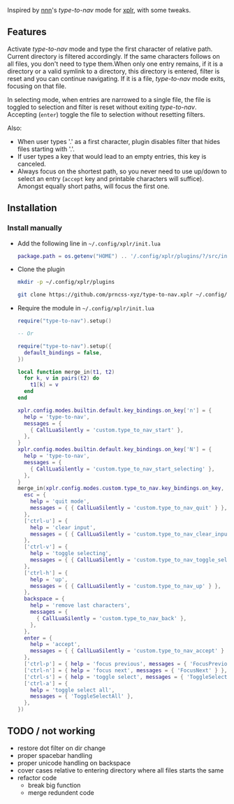 Inspired by [nnn](https://github.com/jarun/nnn)'s _type-to-nav_ mode for [xplr](https://github.com/sayanarijit/xplr), with some tweaks.

## Features

Activate _type-to-nav_ mode and type the first character of relative path. Current directory is filtered accordingly. If the same characters follows on all files, you don't need to type them.When only one entry remains, if it is a directory or a valid symlink to a directory, this directory is entered, filter is reset and you can continue navigating. If it is a file, _type-to-nav_ mode exits, focusing on that file.

In selecting mode, when entries are narrowed to a single file, the file is toggled to selection and filter is reset without exiting _type-to-nav_. Accepting (`enter`) toggle the file to selection without resetting filters.

Also:

- When user types '.' as a first character, plugin disables filter that hides files starting with '.'.
- If user types a key that would lead to an empty entries, this key is canceled.
- Always focus on the shortest path, so you never need to use up/down to select an entry (`accept` key and printable characters will suffice). Amongst equally short paths, will focus the first one.

## Installation

### Install manually

- Add the following line in `~/.config/xplr/init.lua`

  ```lua
  package.path = os.getenv("HOME") .. '/.config/xplr/plugins/?/src/init.lua'
  ```

- Clone the plugin

  ```bash
  mkdir -p ~/.config/xplr/plugins

  git clone https://github.com/prncss-xyz/type-to-nav.xplr ~/.config/xplr/plugins/type-to-nav
  ```

- Require the module in `~/.config/xplr/init.lua`

  ```lua
  require("type-to-nav").setup()

  -- Or

  require("type-to-nav").setup({
    default_bindings = false,
  })

  local function merge_in(t1, t2)
    for k, v in pairs(t2) do
      t1[k] = v
    end
  end

  xplr.config.modes.builtin.default.key_bindings.on_key['n'] = {
    help = 'type-to-nav',
    messages = {
      { CallLuaSilently = 'custom.type_to_nav_start' },
    },
  }
  xplr.config.modes.builtin.default.key_bindings.on_key['N'] = {
    help = 'type-to-nav',
    messages = {
      { CallLuaSilently = 'custom.type_to_nav_start_selecting' },
    },
  }
  merge_in(xplr.config.modes.custom.type_to_nav.key_bindings.on_key, {
    esc = {
      help = 'quit mode',
      messages = { { CallLuaSilently = 'custom.type_to_nav_quit' } },
    },
    ['ctrl-u'] = {
      help = 'clear input',
      messages = { { CallLuaSilently = 'custom.type_to_nav_clear_input' } },
    },
    ['ctrl-v'] = {
      help = 'toggle selecting',
      messages = { { CallLuaSilently = 'custom.type_to_nav_toggle_selecting' } },
    },
    ['ctrl-h'] = {
      help = 'up',
      messages = { { CallLuaSilently = 'custom.type_to_nav_up' } },
    },
    backspace = {
      help = 'remove last characters',
      messages = {
        { CallLuaSilently = 'custom.type_to_nav_back' },
      },
    },
    enter = {
      help = 'accept',
      messages = { { CallLuaSilently = 'custom.type_to_nav_accept' } },
    },
    ['ctrl-p'] = { help = 'focus previous', messages = { 'FocusPrevious' } },
    ['ctrl-n'] = { help = 'focus next', messages = { 'FocusNext' } },
    ['ctrl-s'] = { help = 'toggle select', messages = { 'ToggleSelection' } },
    ['ctrl-a'] = {
      help = 'toggle select all',
      messages = { 'ToggleSelectAll' },
    },
  })
  ```

## TODO / not working

- restore dot filter on dir change
- proper spacebar handling
- proper unicode handling on backspace
- cover cases relative to entering directory where all files starts the same
- refactor code
  - break big function
  - merge redundent code
